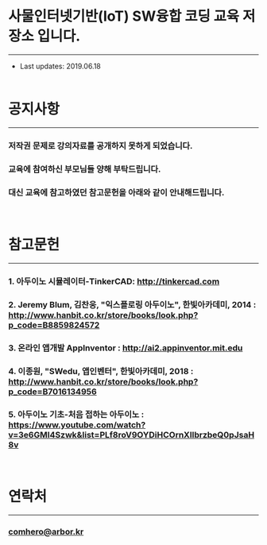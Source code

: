 # 사물인터넷기반(IoT) SW융합 코딩 교육 저장소 입니다.
----------------------------------------------------
* Last updates: 2019.06.18
<br><br>

# 공지사항
---------------------------------------------------------------
### 저작권 문제로 강의자료를 공개하지 못하게 되었습니다. 
### 교육에 참여하신 부모님들 양해 부탁드립니다.
### 대신 교육에 참고하였던 참고문헌을 아래와 같이 안내해드립니다.
<br>

# 참고문헌
---------------------------------------------------------------
### 1. 아두이노 시뮬레이터-TinkerCAD: http://tinkercad.com
### 2. Jeremy Blum, 김찬웅, "익스플로링 아두이노", 한빛아카데미, 2014 : http://www.hanbit.co.kr/store/books/look.php?p_code=B8859824572
### 3. 온라인 앱개발 AppInventor : http://ai2.appinventor.mit.edu
### 4. 이종원, "SWedu, 앱인벤터", 한빛아카데미, 2018 : http://www.hanbit.co.kr/store/books/look.php?p_code=B7016134956
### 5. 아두이노 기초-처음 접하는 아두이노 : https://www.youtube.com/watch?v=3e6GMI4Szwk&list=PLf8roV9OYDiHCOrnXIlbrzbeQ0pJsaH8v
<br>

# 연락처
---------------------------------------------------------------
### comhero@arbor.kr









